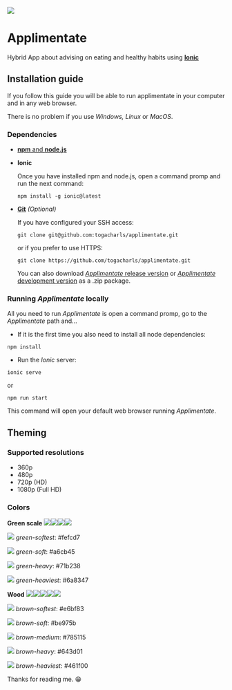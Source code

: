 ![](https://img.shields.io/badge/release-v1.0.0-71b238.svg)
# Applimentate
Hybrid App about advising on eating and healthy habits using [__Ionic__](https://ionicframework.com/)

## Installation guide
If you follow this guide you will be able to run applimentate in your computer and in any web browser. 

There is no problem if you use _Windows, Linux_ or _MacOS_. 
### Dependencies
* [__npm__ and __node.js__](https://nodejs.org/en/)
* __Ionic__

    Once you have installed npm and node.js, open a command promp and run the next command:
    ```
    npm install -g ionic@latest
    ```
* [__Git__](https://git-scm.com/downloads) _(Optional)_
        
    If you have configured your SSH access: 
     ```
     git clone git@github.com:togacharls/applimentate.git
     ```
     or if you prefer to use HTTPS:
     ```
     git clone https://github.com/togacharls/applimentate.git
     ```
     You can also download [_Applimentate_ release version](https://github.com/togacharls/applimentate/archive/master.zip)
     or [_Applimentate_ development version](https://github.com/togacharls/applimentate/archive/dev.zip) as a .zip package.
### Running _Applimentate_ locally
All you need to run _Applimentate_ is open a command promp, go to the _Applimentate_ path and...
* If it is the first time you also need to install all node dependencies:
```
npm install
```
* Run the _Ionic_ server:
```
ionic serve
```
or
```
npm run start
```
This command will open your default web browser running _Applimentate_.

## Theming
### Supported resolutions
- 360p
- 480p
- 720p (HD)
- 1080p (Full HD)

### Colors
__Green scale__
 ![](http://ximg.es/16x16/fefcd7&text=+)![](http://ximg.es/16x16/a6cb45&text=+)![](http://ximg.es/16x16/71b238&text=+)![](http://ximg.es/16x16/6a8347&text=+)

![](http://ximg.es/16x16/fefcd7&text=+) _green-softest_: #fefcd7

![](http://ximg.es/16x16/a6cb45&text=+) _green-soft_: #a6cb45

![](http://ximg.es/16x16/71b238&text=+) _green-heavy_: #71b238
  
![](http://ximg.es/16x16/6a8347&text=+) _green-heaviest_: #6a8347
   
__Wood__ ![](http://ximg.es/16x16/e6bf83&text=+)![](http://ximg.es/16x16/be975b&text=+)![](http://ximg.es/16x16/785115&text=+)![](http://ximg.es/16x16/643d01&text=+)![](http://ximg.es/16x16/461f00&text=+)

![](http://ximg.es/16x16/e6bf83&text=+) _brown-softest_: #e6bf83

![](http://ximg.es/16x16/be975b&text=+) _brown-soft_: #be975b

![](http://ximg.es/16x16/785115&text=+) _brown-medium_: #785115
 
![](http://ximg.es/16x16/643d01&text=+) _brown-heavy_: #643d01

![](http://ximg.es/16x16/461f00&text=+) _brown-heaviest_: #461f00


Thanks for reading me. :grin:



